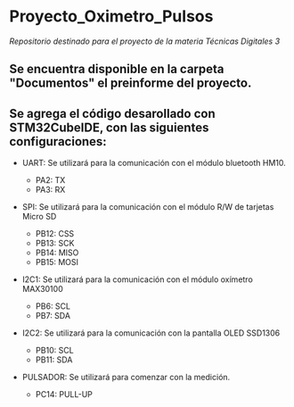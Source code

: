 # **Proyecto_Oximetro_Pulsos**
*Repositorio destinado para el proyecto de la materia Técnicas Digitales 3*

## Se encuentra disponible en la carpeta "Documentos" el preinforme del proyecto.
## Se agrega el código desarollado con STM32CubeIDE, con las siguientes configuraciones:

- UART: Se utilizará para la comunicación con el módulo bluetooth HM10.
	- PA2: TX
	- PA3: RX

- SPI: Se utilizará para la comunicación con el módulo R/W de tarjetas Micro SD
	- PB12: CSS
	- PB13: SCK
	- PB14: MISO
	- PB15: MOSI

- I2C1: Se utilizará para la comunicación con el módulo oxímetro MAX30100
	- PB6: SCL
	- PB7: SDA

- I2C2: Se utilizará para la comunicación con la pantalla OLED SSD1306
	- PB10: SCL
	- PB11: SDA

- PULSADOR: Se utilizará para comenzar con la medición.
	- PC14: PULL-UP